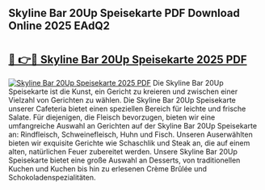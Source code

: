 ## Skyline Bar 20Up Speisekarte PDF Download Online 2025 EAdQ2

# <h2><a href="http://gc6do7.nevu.top/?p=Skyline+Bar+20Up+Speisekarte">🔗 👉🔴 Skyline Bar 20Up Speisekarte 2025 PDF</a></h2>

[![Skyline Bar 20Up Speisekarte 2025 PDF](https://i.imgur.com/dBaPXMq.png)](http://gc6do7.nevu.top/?p=Skyline+Bar+20Up+Speisekarte)
Die Skyline Bar 20Up Speisekarte ist die Kunst, ein Gericht zu kreieren und zwischen einer Vielzahl von Gerichten zu wählen. Die Skyline Bar 20Up Speisekarte unserer Cafeteria bietet einen speziellen Bereich für leichte und frische Salate. Für diejenigen, die Fleisch bevorzugen, bieten wir eine umfangreiche Auswahl an Gerichten auf der Skyline Bar 20Up Speisekarte an: Rindfleisch, Schweinefleisch, Huhn und Fisch. Unseren Auserwählten bieten wir exquisite Gerichte wie Schaschlik und Steak an, die auf einem alten, natürlichen Feuer zubereitet werden. Unsere Skyline Bar 20Up Speisekarte bietet eine große Auswahl an Desserts, von traditionellen Kuchen und Kuchen bis hin zu erlesenen Crème Brûlée und Schokoladenspezialitäten.

